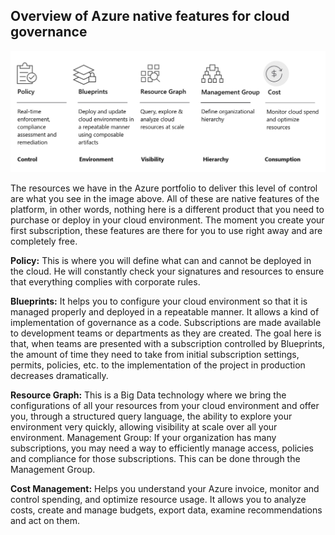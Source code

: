 ## Overview of Azure native features for cloud governance

![native tools](../images/overview-native-tools.png)

The resources we have in the Azure portfolio to deliver this level of control are what you see in the image above. All of these are native features of the platform, in other words, nothing here is a different product that you need to purchase or deploy in your cloud environment. The moment you create your first subscription, these features are there for you to use right away and are completely free.

**Policy:** This is where you will define what can and cannot be deployed in the cloud. He will constantly check your signatures and resources to ensure that everything complies with corporate rules.

**Blueprints:** It helps you to configure your cloud environment so that it is managed properly and deployed in a repeatable manner. It allows a kind of implementation of governance as a code. Subscriptions are made available to development teams or departments as they are created. The goal here is that, when teams are presented with a subscription controlled by Blueprints, the amount of time they need to take from initial subscription settings, permits, policies, etc. to the implementation of the project in production decreases dramatically.

**Resource Graph:** This is a Big Data technology where we bring the configurations of all your resources from your cloud environment and offer you, through a structured query language, the ability to explore your environment very quickly, allowing visibility at scale over all your environment.
Management Group: If your organization has many subscriptions, you may need a way to efficiently manage access, policies and compliance for those subscriptions. This can be done through the Management Group.

**Cost Management:** Helps you understand your Azure invoice, monitor and control spending, and optimize resource usage. It allows you to analyze costs, create and manage budgets, export data, examine recommendations and act on them.

